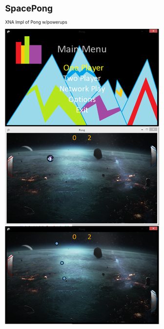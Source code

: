 # SpacePong
XNA Impl of Pong w/powerups

![Menu Preview](/Preview/MenuPreview.PNG)
![Menu Preview](/Preview/GamePlay.PNG)
![Menu Preview](/Preview/GamePlay2.PNG)
